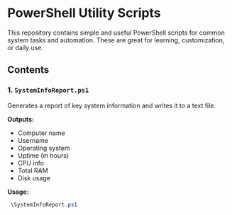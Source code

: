 # PowerShell Utility Scripts

This repository contains simple and useful PowerShell scripts for common system tasks and automation. These are great for learning, customization, or daily use.

## Contents

### 1. `SystemInfoReport.ps1`
Generates a report of key system information and writes it to a text file.

**Outputs:**
- Computer name
- Username
- Operating system
- Uptime (in hours)
- CPU info
- Total RAM
- Disk usage

**Usage:**
```powershell
.\SystemInfoReport.ps1
